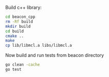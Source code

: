 Build c++ library:
```bash
cd beacon_cpp
rm -Rf build
mkdir build
cd build
cmake ..
make
cp lib/libmcl.a libs/libmcl.a
```

Now build and run tests from beacon directory
```bash
go clean -cache
go test
```

